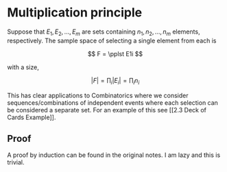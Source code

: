 # Multiplication principle

Suppose that $E_1,E_2,…⁡,E_m$ are sets containing $n_1,n_2,…⁡,n_m$ elements, respectively. The sample space of selecting a single element from each is

$$
F = \pplst E1i
$$

with a size,

$$
|F| = \prod_i |E_i| = \prod_i n_i
$$

This has clear applications to Combinatorics where we consider sequences/combinations of independent events where each selection can be considered a separate set. For an example of this see [[2.3 Deck of Cards Example]].

## Proof

A proof by induction can be found in the original notes. I am lazy and this is trivial.